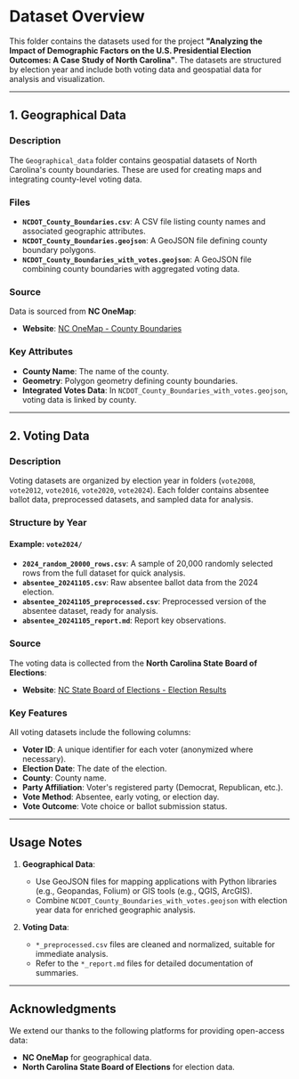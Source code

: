 # Dataset Overview

This folder contains the datasets used for the project **"Analyzing the Impact of Demographic Factors on the U.S. Presidential Election Outcomes: A Case Study of North Carolina"**. The datasets are structured by election year and include both voting data and geospatial data for analysis and visualization.

---


## 1. Geographical Data
### Description
The `Geographical_data` folder contains geospatial datasets of North Carolina's county boundaries. These are used for creating maps and integrating county-level voting data.

### Files
- **`NCDOT_County_Boundaries.csv`**: A CSV file listing county names and associated geographic attributes.  
- **`NCDOT_County_Boundaries.geojson`**: A GeoJSON file defining county boundary polygons.  
- **`NCDOT_County_Boundaries_with_votes.geojson`**: A GeoJSON file combining county boundaries with aggregated voting data.

### Source
Data is sourced from **NC OneMap**:  
- **Website**: [NC OneMap - County Boundaries](https://www.nconemap.gov/datasets/NCDOT::ncdot-county-boundaries/explore?location=34.668240%2C-83.695448%2C8.91)

### Key Attributes
- **County Name**: The name of the county.  
- **Geometry**: Polygon geometry defining county boundaries.  
- **Integrated Votes Data**: In `NCDOT_County_Boundaries_with_votes.geojson`, voting data is linked by county.

---

## 2. Voting Data
### Description
Voting datasets are organized by election year in folders (`vote2008`, `vote2012`, `vote2016`, `vote2020`, `vote2024`). Each folder contains absentee ballot data, preprocessed datasets, and sampled data for analysis.

### Structure by Year
#### Example: `vote2024/`
- **`2024_random_20000_rows.csv`**: A sample of 20,000 randomly selected rows from the full dataset for quick analysis.  
- **`absentee_20241105.csv`**: Raw absentee ballot data from the 2024 election.  
- **`absentee_20241105_preprocessed.csv`**: Preprocessed version of the absentee dataset, ready for analysis.  
- **`absentee_20241105_report.md`**: Report key observations.

### Source
The voting data is collected from the **North Carolina State Board of Elections**:
- **Website**: [NC State Board of Elections - Election Results](https://er.ncsbe.gov/?election_dt=11/05/2024&county_id=0&office=FED&contest=0)

### Key Features
All voting datasets include the following columns:
- **Voter ID**: A unique identifier for each voter (anonymized where necessary).  
- **Election Date**: The date of the election.  
- **County**: County name.  
- **Party Affiliation**: Voter's registered party (Democrat, Republican, etc.).  
- **Vote Method**: Absentee, early voting, or election day.  
- **Vote Outcome**: Vote choice or ballot submission status.  

---

## Usage Notes
1. **Geographical Data**:
   - Use GeoJSON files for mapping applications with Python libraries (e.g., Geopandas, Folium) or GIS tools (e.g., QGIS, ArcGIS).  
   - Combine `NCDOT_County_Boundaries_with_votes.geojson` with election year data for enriched geographic analysis.  

2. **Voting Data**:
   - `*_preprocessed.csv` files are cleaned and normalized, suitable for immediate analysis.  
   - Refer to the `*_report.md` files for detailed documentation of summaries.  

---

## Acknowledgments
We extend our thanks to the following platforms for providing open-access data:  
- **NC OneMap** for geographical data.  
- **North Carolina State Board of Elections** for election data.  

